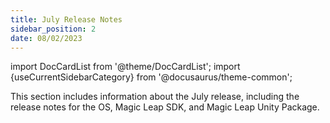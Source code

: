 ```yaml
---
title: July Release Notes
sidebar_position: 2
date: 08/02/2023
---
```


import DocCardList from '@theme/DocCardList';
import {useCurrentSidebarCategory} from '@docusaurus/theme-common';

This section includes information about the July release, including the release notes for the OS, Magic Leap SDK, and Magic Leap Unity Package.

<DocCardList items={useCurrentSidebarCategory().items}/>

